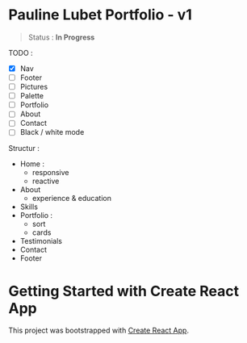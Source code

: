 # Pauline Lubet Portfolio - v1

> Status : **In Progress**

TODO :

- [x] Nav
- [ ] Footer
- [ ] Pictures
- [ ] Palette
- [ ] Portfolio
- [ ] About
- [ ] Contact
- [ ] Black / white mode

Structur :

- Home :
  - responsive
  - reactive
- About
  - experience & education
- Skills
- Portfolio :
  - sort
  - cards
- Testimonials
- Contact
- Footer

# Getting Started with Create React App

This project was bootstrapped with [Create React App](https://github.com/facebook/create-react-app).

